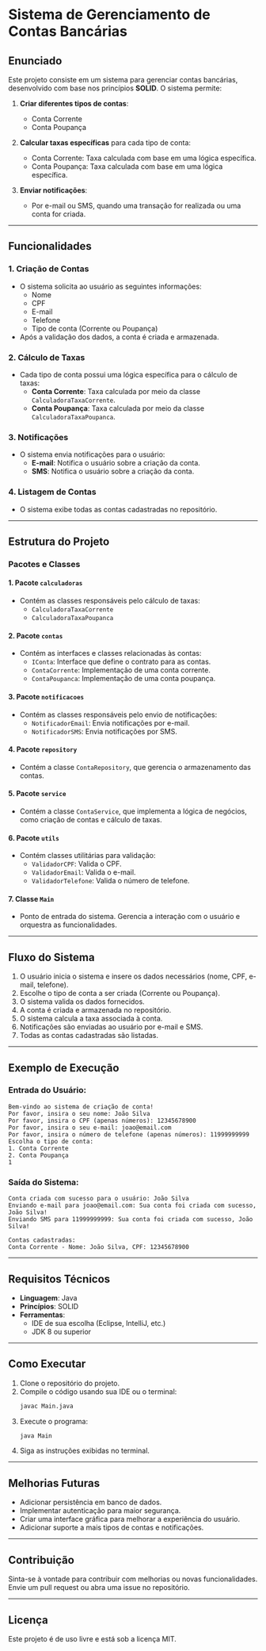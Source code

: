 # Sistema de Gerenciamento de Contas Bancárias

## Enunciado

Este projeto consiste em um sistema para gerenciar contas bancárias, desenvolvido com base nos princípios **SOLID**. O sistema permite:

1. **Criar diferentes tipos de contas**:
   - Conta Corrente
   - Conta Poupança

2. **Calcular taxas específicas** para cada tipo de conta:
   - Conta Corrente: Taxa calculada com base em uma lógica específica.
   - Conta Poupança: Taxa calculada com base em uma lógica específica.

3. **Enviar notificações**:
   - Por e-mail ou SMS, quando uma transação for realizada ou uma conta for criada.

---

## Funcionalidades

### 1. Criação de Contas
- O sistema solicita ao usuário as seguintes informações:
  - Nome
  - CPF
  - E-mail
  - Telefone
  - Tipo de conta (Corrente ou Poupança)
- Após a validação dos dados, a conta é criada e armazenada.

### 2. Cálculo de Taxas
- Cada tipo de conta possui uma lógica específica para o cálculo de taxas:
  - **Conta Corrente**: Taxa calculada por meio da classe `CalculadoraTaxaCorrente`.
  - **Conta Poupança**: Taxa calculada por meio da classe `CalculadoraTaxaPoupanca`.

### 3. Notificações
- O sistema envia notificações para o usuário:
  - **E-mail**: Notifica o usuário sobre a criação da conta.
  - **SMS**: Notifica o usuário sobre a criação da conta.

### 4. Listagem de Contas
- O sistema exibe todas as contas cadastradas no repositório.

---

## Estrutura do Projeto

### Pacotes e Classes

#### 1. **Pacote `calculadoras`**
- Contém as classes responsáveis pelo cálculo de taxas:
  - `CalculadoraTaxaCorrente`
  - `CalculadoraTaxaPoupanca`

#### 2. **Pacote `contas`**
- Contém as interfaces e classes relacionadas às contas:
  - `IConta`: Interface que define o contrato para as contas.
  - `ContaCorrente`: Implementação de uma conta corrente.
  - `ContaPoupanca`: Implementação de uma conta poupança.

#### 3. **Pacote `notificacoes`**
- Contém as classes responsáveis pelo envio de notificações:
  - `NotificadorEmail`: Envia notificações por e-mail.
  - `NotificadorSMS`: Envia notificações por SMS.

#### 4. **Pacote `repository`**
- Contém a classe `ContaRepository`, que gerencia o armazenamento das contas.

#### 5. **Pacote `service`**
- Contém a classe `ContaService`, que implementa a lógica de negócios, como criação de contas e cálculo de taxas.

#### 6. **Pacote `utils`**
- Contém classes utilitárias para validação:
  - `ValidadorCPF`: Valida o CPF.
  - `ValidadorEmail`: Valida o e-mail.
  - `ValidadorTelefone`: Valida o número de telefone.

#### 7. **Classe `Main`**
- Ponto de entrada do sistema. Gerencia a interação com o usuário e orquestra as funcionalidades.

---

## Fluxo do Sistema

1. O usuário inicia o sistema e insere os dados necessários (nome, CPF, e-mail, telefone).
2. Escolhe o tipo de conta a ser criada (Corrente ou Poupança).
3. O sistema valida os dados fornecidos.
4. A conta é criada e armazenada no repositório.
5. O sistema calcula a taxa associada à conta.
6. Notificações são enviadas ao usuário por e-mail e SMS.
7. Todas as contas cadastradas são listadas.

---

## Exemplo de Execução

### Entrada do Usuário:
```
Bem-vindo ao sistema de criação de conta!
Por favor, insira o seu nome: João Silva
Por favor, insira o CPF (apenas números): 12345678900
Por favor, insira o seu e-mail: joao@email.com
Por favor, insira o número de telefone (apenas números): 11999999999
Escolha o tipo de conta:
1. Conta Corrente
2. Conta Poupança
1
```

### Saída do Sistema:
```
Conta criada com sucesso para o usuário: João Silva
Enviando e-mail para joao@email.com: Sua conta foi criada com sucesso, João Silva!
Enviando SMS para 11999999999: Sua conta foi criada com sucesso, João Silva!

Contas cadastradas:
Conta Corrente - Nome: João Silva, CPF: 12345678900
```

---

## Requisitos Técnicos

- **Linguagem**: Java
- **Princípios**: SOLID
- **Ferramentas**:
  - IDE de sua escolha (Eclipse, IntelliJ, etc.)
  - JDK 8 ou superior

---

## Como Executar

1. Clone o repositório do projeto.
2. Compile o código usando sua IDE ou o terminal:
   ```bash
   javac Main.java
   ```
3. Execute o programa:
   ```bash
   java Main
   ```
4. Siga as instruções exibidas no terminal.

---

## Melhorias Futuras

- Adicionar persistência em banco de dados.
- Implementar autenticação para maior segurança.
- Criar uma interface gráfica para melhorar a experiência do usuário.
- Adicionar suporte a mais tipos de contas e notificações.

---

## Contribuição

Sinta-se à vontade para contribuir com melhorias ou novas funcionalidades. Envie um pull request ou abra uma issue no repositório.

---

## Licença

Este projeto é de uso livre e está sob a licença MIT.
